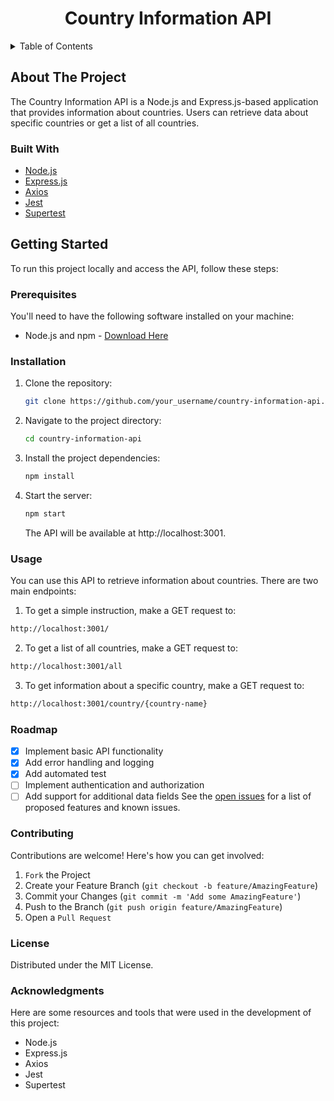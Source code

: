 <h1 align="center">Country Information API</h1>

<details>
  <summary>Table of Contents</summary>
  <ol>
    <li><a href="#about-the-project">About The Project</a></li>
    <li><a href="#built-with">Built With</a></li>
    <li><a href="#getting-started">Getting Started</a></li>
    <li><a href="#usage">Usage</a></li>
    <li><a href="#roadmap">Roadmap</a></li>
    <li><a href="#contributing">Contributing</a></li>
    <li><a href="#license">License</a></li>
    <li><a href="#acknowledgments">Acknowledgments</a></li>
  </ol>
</details>

## About The Project

The Country Information API is a Node.js and Express.js-based application that provides information about countries. Users can retrieve data about specific countries or get a list of all countries.

### Built With

* [Node.js](https://nodejs.org/)
* [Express.js](https://expressjs.com/)
* [Axios](https://axios-http.com/)
* [Jest](https://jestjs.io/)
* [Supertest](https://www.npmjs.com/package/supertest)

## Getting Started

To run this project locally and access the API, follow these steps:

### Prerequisites

You'll need to have the following software installed on your machine:

* Node.js and npm - [Download Here](https://nodejs.org/)

### Installation

1. Clone the repository:
   ```sh
   git clone https://github.com/your_username/country-information-api.git
   ```
2. Navigate to the project directory:
   ```sh
   cd country-information-api
   ```
3. Install the project dependencies:
   ```sh
   npm install
   ```
4. Start the server:
   ```sh
   npm start
   ```
   The API will be available at http://localhost:3001.

### Usage

You can use this API to retrieve information about countries. There are two main endpoints:

1. To get a simple instruction, make a GET request to:
```bash
http://localhost:3001/
```

2. To get a list of all countries, make a GET request to:
```bash
http://localhost:3001/all
```

3. To get information about a specific country, make a GET request to:
```bash
http://localhost:3001/country/{country-name}
```

### Roadmap

- [x] Implement basic API functionality 
- [x] Add error handling and logging
- [x] Add automated test
- [ ] Implement authentication and authorization
- [ ] Add support for additional data fields
See the [open issues](https://github.com/Chenmo1212/BE_Rest_Countries/issues) for a list of proposed features and known issues.

### Contributing
Contributions are welcome! Here's how you can get involved:

1. `Fork` the Project 
2. Create your Feature Branch (`git checkout -b feature/AmazingFeature`)
3. Commit your Changes (`git commit -m 'Add some AmazingFeature'`)
4. Push to the Branch (`git push origin feature/AmazingFeature`)
5. Open a `Pull Request`

### License
Distributed under the MIT License. 

### Acknowledgments
Here are some resources and tools that were used in the development of this project:

- Node.js 
- Express.js 
- Axios
- Jest
- Supertest
